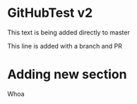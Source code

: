 # GitHubTest v2

This text is being added directly to master

This line is added with a branch and PR

# Adding new section

Whoa
